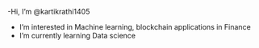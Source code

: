 -Hi, I’m @kartikrathi1405
- I’m interested in Machine learning, blockchain applications in Finance
- I’m currently learning Data science 

<!---
kartikrathi1405/kartikrathi1405 is a ✨ special ✨ repository because its `README.md` (this file) appears on your GitHub profile.
You can click the Preview link to take a look at your changes.
--->
